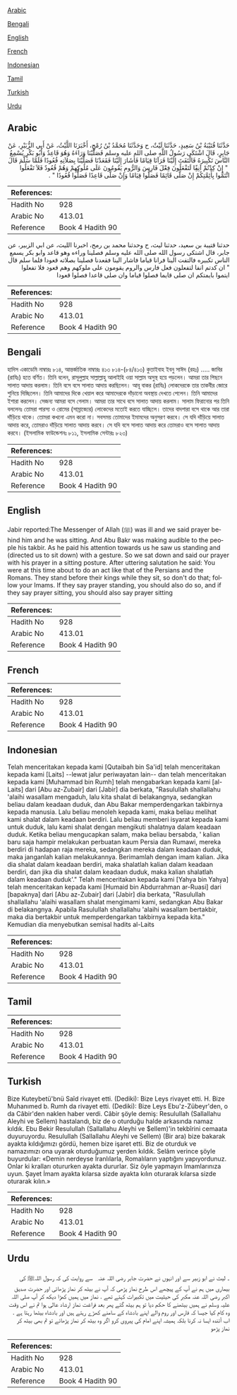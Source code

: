 [Arabic](#arabic)

[Bengali](#bengali)

[English](#english)

[French](#french)

[Indonesian](#indonesian)

[Tamil](#tamil)

[Turkish](#turkish)

[Urdu](#urdu)

## Arabic


<div dir="rtl" lang="ar" style={{fontSize:'larger',backgroundColor:'#f8f9fa',padding:20}}>
حَدَّثَنَا قُتَيْبَةُ بْنُ سَعِيدٍ، حَدَّثَنَا لَيْثٌ، ح وَحَدَّثَنَا مُحَمَّدُ بْنُ رُمْحٍ، أَخْبَرَنَا اللَّيْثُ، عَنْ أَبِي الزُّبَيْرِ، عَنْ جَابِرٍ، قَالَ اشْتَكَى رَسُولُ اللَّهِ صلى الله عليه وسلم فَصَلَّيْنَا وَرَاءَهُ وَهُوَ قَاعِدٌ وَأَبُو بَكْرٍ يُسْمِعُ النَّاسَ تَكْبِيرَهُ فَالْتَفَتَ إِلَيْنَا فَرَآنَا قِيَامًا فَأَشَارَ إِلَيْنَا فَقَعَدْنَا فَصَلَّيْنَا بِصَلاَتِهِ قُعُودًا فَلَمَّا سَلَّمَ قَالَ ‏ "‏ إِنْ كِدْتُمْ آنِفًِا لَتَفْعَلُونَ فِعْلَ فَارِسَ وَالرُّومِ يَقُومُونَ عَلَى مُلُوكِهِمْ وَهُمْ قُعُودٌ فَلاَ تَفْعَلُوا ائْتَمُّوا بِأَئِمَّتِكُمْ إِنْ صَلَّى قَائِمًا فَصَلُّوا قِيَامًا وَإِنْ صَلَّى قَاعِدًا فَصَلُّوا قُعُودًا ‏"‏ ‏.‏
</div>
<div style={{backgroundColor:'#f8f9fa',padding:20, marginBottom: 10}}><table> <thead> <tr> <th>References:</th> <th></th> </tr> </thead> <tbody><tr><td>Hadith No</td><td>928</td></tr><tr><td>Arabic No</td><td>413.01</td></tr><tr><td>Reference</td><td>Book 4 Hadith 90</td></tr></tbody></table></div>


<div dir="rtl" lang="ar" style={{fontSize:'larger',backgroundColor:'#f8f9fa',padding:20}}>
حدثنا قتيبة بن سعيد، حدثنا ليث، ح وحدثنا محمد بن رمح، اخبرنا الليث، عن ابي الزبير، عن جابر، قال اشتكى رسول الله صلى الله عليه وسلم فصلينا وراءه وهو قاعد وابو بكر يسمع الناس تكبيره فالتفت الينا فرانا قياما فاشار الينا فقعدنا فصلينا بصلاته قعودا فلما سلم قال " ان كدتم انفا لتفعلون فعل فارس والروم يقومون على ملوكهم وهم قعود فلا تفعلوا ايتموا بايمتكم ان صلى قايما فصلوا قياما وان صلى قاعدا فصلوا قعودا
</div>
<div style={{backgroundColor:'#f8f9fa',padding:20, marginBottom: 10}}><table> <thead> <tr> <th>References:</th> <th></th> </tr> </thead> <tbody><tr><td>Hadith No</td><td>928</td></tr><tr><td>Arabic No</td><td>413.01</td></tr><tr><td>Reference</td><td>Book 4 Hadith 90</td></tr></tbody></table></div>

## Bengali


<div dir="ltr" lang="bn" style={{fontSize:'larger',backgroundColor:'#f8f9fa',padding:20}}>
হাদিস একাডেমি নাম্বারঃ ৮১৪, আন্তর্জাতিক নাম্বারঃ ৪১৩ ৮১৪-(৮৪/৪১৩) কুতাইবাহ ইবনু সাঈদ (রহঃ) ..... জাবির (রাযিঃ) হতে বর্ণিত। তিনি বলেন, রাসূলুল্লাহ সাল্লাল্লাহু আলাইহি ওয়া সাল্লাম অসুস্থ হয়ে পড়লেন। আমরা তার পিছনে সালাত আদায় করলাম। তিনি বসে বসে সালাত আদায় করছিলেন। আবূ বাকর (রাযিঃ) লোকদেরকে তার তাকবীর জোরে শুনিয়ে দিচ্ছিলেন। তিনি আমাদের দিকে খেয়াল করে আমাদেরকে দাঁড়ানো অবস্থায় দেখতে পেলেন। তিনি আমাদের ইশারা করলেন। সেজন্য আমরা বসে গেলাম। আমরা তার সাথে বসে সালাত আদায় করলাম। সালাম ফিরানোর পর তিনি বললেনঃ তোমরা পারস্য ও রোমের (সাম্রাজ্যের) লোকেদের মতোই করতে যাচ্ছিলে। তাদের বাদশারা বসে থাকে আর তারা দাঁড়িয়ে থাকে। তোমরা কখনো এমন করো না। সবসময় তোমাদের ইমামদের অনুসরণ করবে। সে যদি দাঁড়িয়ে সালাত আদায় করে, তোমরাও দাঁড়িয়ে সালাত আদায় করবে। সে যদি বসে সালাত আদায় করে তোমরাও বসে সালাত আদায় করবে। (ইসলামিক ফাউন্ডেশনঃ ৮১১, ইসলামিক সেন্টারঃ ৮২৩)
</div>
<div style={{backgroundColor:'#f8f9fa',padding:20, marginBottom: 10}}><table> <thead> <tr> <th>References:</th> <th></th> </tr> </thead> <tbody><tr><td>Hadith No</td><td>928</td></tr><tr><td>Arabic No</td><td>413.01</td></tr><tr><td>Reference</td><td>Book 4 Hadith 90</td></tr></tbody></table></div>

## English


<div dir="ltr" lang="en" style={{fontSize:'larger',backgroundColor:'#f8f9fa',padding:20}}>
Jabir reported:The Messenger of Allah (ﷺ) was ill and we said prayer behind him and he was sitting. And Abu Bakr was making audible to the people his takbir. As he paid his attention towards us he saw us standing and (directed us to sit down) with a gesture. So we sat down and said our prayer with his prayer in a sitting posture. After uttering salutation he said: You were at this time about to do an act like that of the Persians and the Romans. They stand before their kings while they sit, so don't do that; follow your Imams. If they say prayer standing, you should also do so, and if they say prayer sitting, you should also say prayer sitting
</div>
<div style={{backgroundColor:'#f8f9fa',padding:20, marginBottom: 10}}><table> <thead> <tr> <th>References:</th> <th></th> </tr> </thead> <tbody><tr><td>Hadith No</td><td>928</td></tr><tr><td>Arabic No</td><td>413.01</td></tr><tr><td>Reference</td><td>Book 4 Hadith 90</td></tr></tbody></table></div>

## French


<div dir="ltr" lang="fr" style={{fontSize:'larger',backgroundColor:'#f8f9fa',padding:20}}>

</div>
<div style={{backgroundColor:'#f8f9fa',padding:20, marginBottom: 10}}><table> <thead> <tr> <th>References:</th> <th></th> </tr> </thead> <tbody><tr><td>Hadith No</td><td>928</td></tr><tr><td>Arabic No</td><td>413.01</td></tr><tr><td>Reference</td><td>Book 4 Hadith 90</td></tr></tbody></table></div>

## Indonesian


<div dir="ltr" lang="id" style={{fontSize:'larger',backgroundColor:'#f8f9fa',padding:20}}>
Telah menceritakan kepada kami [Qutaibah bin Sa'id] telah menceritakan kepada kami [Laits] --lewat jalur periwayatan lain-- dan telah menceritakan kepada kami [Muhammad bin Rumh] telah mengabarkan kepada kami [al-Laits] dari [Abu az-Zubair] dari [Jabir] dia berkata, "Rasulullah shallallahu 'alaihi wasallam mengaduh, lalu kita shalat di belakangnya, sedangkan beliau dalam keadaan duduk, dan Abu Bakar memperdengarkan takbirnya kepada manusia. Lalu beliau menoleh kepada kami, maka beliau melihat kami shalat dalam keadaan berdiri. Lalu beliau memberi isyarat kepada kami untuk duduk, lalu kami shalat dengan mengikuti shalatnya dalam keadaan duduk. Ketika beliau mengucapkan salam, maka beliau bersabda, ' kalian baru saja hampir melakukan perbuatan kaum Persia dan Rumawi, mereka berdiri di hadapan raja mereka, sedangkan mereka dalam keadaan duduk, maka janganlah kalian melakukannya. Berimamlah dengan imam kalian. Jika dia shalat dalam keadaan berdiri, maka shalatlah kalian dalam keadaan berdiri, dan jika dia shalat dalam keadaan duduk, maka kalian shalatlah dalam keadaan duduk'." Telah menceritakan kepada kami [Yahya bin Yahya] telah menceritakan kepada kami [Humaid bin Abdurrahman ar-Ruasi] dari [bapaknya] dari [Abu az-Zubair] dari [Jabir] dia berkata, "Rasulullah shallallahu 'alaihi wasallam shalat mengimami kami, sedangkan Abu Bakar di belakangnya. Apabila Rasulullah shallallahu 'alaihi wasallam bertakbir, maka dia bertakbir untuk memperdengarkan takbirnya kepada kita." Kemudian dia menyebutkan semisal hadits al-Laits
</div>
<div style={{backgroundColor:'#f8f9fa',padding:20, marginBottom: 10}}><table> <thead> <tr> <th>References:</th> <th></th> </tr> </thead> <tbody><tr><td>Hadith No</td><td>928</td></tr><tr><td>Arabic No</td><td>413.01</td></tr><tr><td>Reference</td><td>Book 4 Hadith 90</td></tr></tbody></table></div>

## Tamil


<div dir="ltr" lang="ta" style={{fontSize:'larger',backgroundColor:'#f8f9fa',padding:20}}>

</div>
<div style={{backgroundColor:'#f8f9fa',padding:20, marginBottom: 10}}><table> <thead> <tr> <th>References:</th> <th></th> </tr> </thead> <tbody><tr><td>Hadith No</td><td>928</td></tr><tr><td>Arabic No</td><td>413.01</td></tr><tr><td>Reference</td><td>Book 4 Hadith 90</td></tr></tbody></table></div>

## Turkish


<div dir="ltr" lang="tr" style={{fontSize:'larger',backgroundColor:'#f8f9fa',padding:20}}>
Bize Kuteybetü'bnü Saîd rivayet etti. (Dediki): Bize Leys rivayet etti. H. Bize Muhanımed b. Rumh da rivayet etti. (Dediki): Bize Leys Ebu'z-Zübeyr'den, o da Câbir'den naklen haber verdi. Câbir şöyle demiş: Resulullah (Sallallahu Aleyhi ve Sellem) hastalandı, biz de o oturduğu halde arkasında namaz kıldık. Ebu Bekir Resulullah (Sallallahu Aleyhi ve $ellem)'in tekbîrini cemaata duyuruyordu. Resulullah (Sallallahu Aleyhi ve Sellem) (Bir ara) bize bakarak ayakta kıldığımızı gördü, hemen bize işaret etti. Biz de oturduk ve namazımızı ona uyarak oturduğumuz yerden kıldık. Selâm verince şöyle buyurdular: «Demin nerdeyse İranlılarla, Romalıların yaptığını yapıyordunuz. Onlar ki kralları otururken ayakta dururlar. Siz öyle yapmayın İmamlarınıza uyun. Şayet İmam ayakta kılarsa sizde ayakta kılın oturarak kılarsa sizde oturarak kılın.»
</div>
<div style={{backgroundColor:'#f8f9fa',padding:20, marginBottom: 10}}><table> <thead> <tr> <th>References:</th> <th></th> </tr> </thead> <tbody><tr><td>Hadith No</td><td>928</td></tr><tr><td>Arabic No</td><td>413.01</td></tr><tr><td>Reference</td><td>Book 4 Hadith 90</td></tr></tbody></table></div>

## Urdu


<div dir="rtl" lang="ur" style={{fontSize:'larger',backgroundColor:'#f8f9fa',padding:20}}>
۔ لیث نے ابو زبیر سے اور انہوں نے حضرت جابر ‌رضی ‌اللہ ‌عنہ ‌ ‌ سے روایت کی کہ رسول اللہﷺ كی ‌بیماری ‌میں ‌ہم ‌نے ‌آپ ‌كے ‌پیچھے ‌اس ‌طرح ‌نماز ‌پڑھی ‌كہ ‌آپ ‌نے ‌بیٹھ ‌كر ‌نماز ‌پڑھائی ‌اور ‌حضرت ‌صدیق ‌اكبر ‌رضی ‌اللہ ‌عنہ ‌مكبر ‌كی ‌حیثیت ‌میں ‌تكبیرات ‌كہتے ‌تھے ‌. ‌نماز ‌میں ‌ہمیں ‌كھڑا ‌دیكھ ‌كر ‌آپ ‌صلی ‌اللہ ‌علیہ ‌وسلم ‌نے ‌ہمیں ‌بیٹھنے ‌كا ‌حكم ‌دیا ‌تو ‌ہم ‌بیٹھ ‌گئے ‌پھر ‌بعد ‌فراغت ‌نماز ‌ارشاد ‌عالی ‌ہوا ‌تم ‌نے ‌اس ‌وقت ‌وہ ‌كام ‌كیا ‌جیسا ‌كہ ‌فارس ‌اور ‌روم ‌والے ‌اپنے ‌بادشاہ ‌كے ‌سامنے ‌كھڑے ‌رہتے ‌ہیں ‌اور ‌بادشاہ ‌بیٹھا ‌رہتا ‌ہے ‌. ‌اب ‌آئندہ ‌ایسا ‌نہ ‌كرنا ‌بلكہ ‌ہمیشہ ‌اپنے ‌امام ‌كی ‌پیروی ‌كرو ‌اگر ‌وہ ‌بیٹھ ‌كر ‌نماز ‌پڑھائے ‌تو ‌تم ‌بھی ‌بیٹھ ‌كر ‌نماز ‌پڑھو ‌
</div>
<div style={{backgroundColor:'#f8f9fa',padding:20, marginBottom: 10}}><table> <thead> <tr> <th>References:</th> <th></th> </tr> </thead> <tbody><tr><td>Hadith No</td><td>928</td></tr><tr><td>Arabic No</td><td>413.01</td></tr><tr><td>Reference</td><td>Book 4 Hadith 90</td></tr></tbody></table></div>